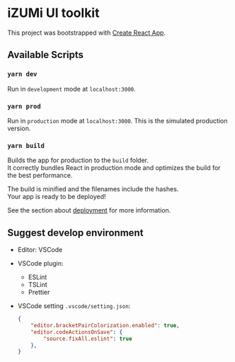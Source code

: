 # iZUMi UI toolkit

This project was bootstrapped with [Create React App](https://github.com/facebook/create-react-app).

## Available Scripts

### `yarn dev`

Run in `development` mode at `localhost:3000`.

### `yarn prod`

Run in `production` mode at `localhost:3000`. This is the simulated production version.

### `yarn build`

Builds the app for production to the `build` folder.\
It correctly bundles React in production mode and optimizes the build for the best performance.

The build is minified and the filenames include the hashes.\
Your app is ready to be deployed!

See the section about [deployment](https://facebook.github.io/create-react-app/docs/deployment) for more information.

## Suggest develop environment

- Editor: VSCode
- VSCode plugin:
  - ESLint
  - TSLint
  - Prettier
- VSCode setting `.vscode/setting.json`:

    ```json
    {
        "editor.bracketPairColorization.enabled": true,
        "editor.codeActionsOnSave": {
            "source.fixAll.eslint": true
        },
    }
    ```
